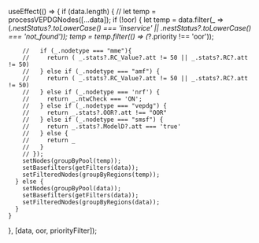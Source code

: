 useEffect(() => {
    if (data.length) {
      // let temp = processVEPDGNodes([...data]);
      if (!oor) {
        let temp = data.filter(_ => (_.nestStatus?.toLowerCase() === 'inservice' || _.nestStatus?.toLowerCase() === 'not_found'));
        temp = temp.filter((_) => (_?.priority !== 'oor'));
        
        //   if (_.nodetype === "mme"){
        //     return ( _.stats?.RC_Value?.att != 50 || _.stats?.RC?.att != 50)
        //   } else if (_.nodetype === "amf") {
        //     return ( _.stats?.RC_Value?.att != 50 || _.stats?.RC?.att != 50)
        //   } else if (_.nodetype === 'nrf') {
        //     return _.ntwCheck === 'ON';
        //   } else if (_.nodetype === "vepdg") {
        //     return _.stats?.OOR?.att !== "OOR"
        //   } else if (_.nodetype === "smsf") {
        //     return _.stats?.ModelD?.att === 'true'
        //   } else {
        //     return _
        //   }
        // });
        setNodes(groupByPool(temp));
        setBasefilters(getFilters(data));
        setFilteredNodes(groupByRegions(temp));
      } else {
        setNodes(groupByPool(data));
        setBasefilters(getFilters(data));
        setFilteredNodes(groupByRegions(data));
      }
    }
  }, [data, oor, priorityFilter]);
